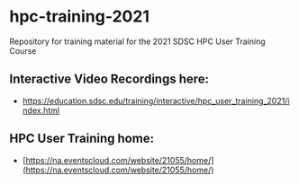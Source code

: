# hpc-training-2021
Repository for training material for the 2021 SDSC HPC User Training Course

## Interactive Video Recordings here:  
* https://education.sdsc.edu/training/interactive/hpc_user_training_2021/index.html

## HPC User Training home:
* [https://na.eventscloud.com/website/21055/home/](https://na.eventscloud.com/website/21055/home/)
